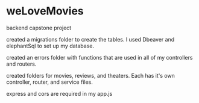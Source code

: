 # weLoveMovies
backend capstone project

created a migrations folder to create the tables. I used Dbeaver and elephantSql to set up my database.

created an errors folder with functions that are used in all of my controllers and routers.

created folders for movies, reviews, and theaters. Each has it's own controller, router, and service files.

express and cors are required in my app.js
